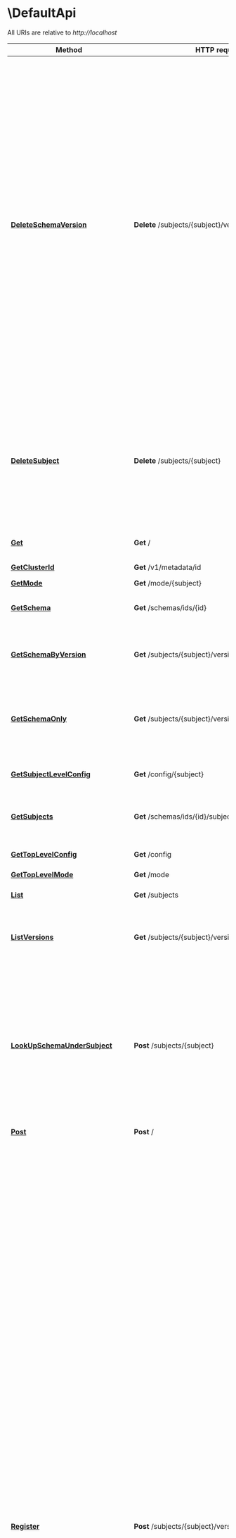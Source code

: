 # \DefaultApi

All URIs are relative to *http://localhost*

Method | HTTP request | Description
------------- | ------------- | -------------
[**DeleteSchemaVersion**](DefaultApi.md#DeleteSchemaVersion) | **Delete** /subjects/{subject}/versions/{version} | Deletes a specific version of the schema registered under this subject. This only deletes the version and the schema ID remains intact making it still possible to decode data using the schema ID. This API is recommended to be used only in development environments or under extreme circumstances where-in, its required to delete a previously registered schema for compatibility purposes or re-register previously registered schema.
[**DeleteSubject**](DefaultApi.md#DeleteSubject) | **Delete** /subjects/{subject} | Deletes the specified subject and its associated compatibility level if registered. It is recommended to use this API only when a topic needs to be recycled or in development environment.
[**Get**](DefaultApi.md#Get) | **Get** / | Schema Registry Root Resource
[**GetClusterId**](DefaultApi.md#GetClusterId) | **Get** /v1/metadata/id | Get the server metadata
[**GetMode**](DefaultApi.md#GetMode) | **Get** /mode/{subject} | 
[**GetSchema**](DefaultApi.md#GetSchema) | **Get** /schemas/ids/{id} | Get the schema string identified by the input ID.
[**GetSchemaByVersion**](DefaultApi.md#GetSchemaByVersion) | **Get** /subjects/{subject}/versions/{version} | Get a specific version of the schema registered under this subject.
[**GetSchemaOnly**](DefaultApi.md#GetSchemaOnly) | **Get** /subjects/{subject}/versions/{version}/schema | Get the avro schema for the specified version of this subject. The unescaped schema only is returned.
[**GetSubjectLevelConfig**](DefaultApi.md#GetSubjectLevelConfig) | **Get** /config/{subject} | Get compatibility level for a subject.
[**GetSubjects**](DefaultApi.md#GetSubjects) | **Get** /schemas/ids/{id}/subjects | Get all the subjects associated with the input ID.
[**GetTopLevelConfig**](DefaultApi.md#GetTopLevelConfig) | **Get** /config | Get global compatibility level.
[**GetTopLevelMode**](DefaultApi.md#GetTopLevelMode) | **Get** /mode | 
[**List**](DefaultApi.md#List) | **Get** /subjects | Get a list of registered subjects.
[**ListVersions**](DefaultApi.md#ListVersions) | **Get** /subjects/{subject}/versions | Get a list of versions registered under the specified subject.
[**LookUpSchemaUnderSubject**](DefaultApi.md#LookUpSchemaUnderSubject) | **Post** /subjects/{subject} | Check if a schema has already been registered under the specified subject. If so, this returns the schema string along with its globally unique identifier, its version under this subject and the subject name.
[**Post**](DefaultApi.md#Post) | **Post** / | 
[**Register**](DefaultApi.md#Register) | **Post** /subjects/{subject}/versions | Register a new schema under the specified subject. If successfully registered, this returns the unique identifier of this schema in the registry. The returned identifier should be used to retrieve this schema from the schemas resource and is different from the schema&#39;s version which is associated with the subject. If the same schema is registered under a different subject, the same identifier will be returned. However, the version of the schema may be different under different subjects. A schema should be compatible with the previously registered schema or schemas (if there are any) as per the configured compatibility level. The configured compatibility level can be obtained by issuing a GET http:get:: /config/(string: subject). If that returns null, then GET http:get:: /config When there are multiple instances of Schema Registry running in the same cluster, the schema registration request will be forwarded to one of the instances designated as the primary. If the primary is not available, the client will get an error code indicating that the forwarding has failed.
[**TestCompatibilityBySubjectName**](DefaultApi.md#TestCompatibilityBySubjectName) | **Post** /compatibility/subjects/{subject}/versions/{version} | Test input schema against a particular version of a subject&#39;s schema for compatibility.
[**UpdateMode**](DefaultApi.md#UpdateMode) | **Put** /mode/{subject} | 
[**UpdateSubjectLevelConfig**](DefaultApi.md#UpdateSubjectLevelConfig) | **Put** /config/{subject} | Update compatibility level for the specified subject.
[**UpdateTopLevelConfig**](DefaultApi.md#UpdateTopLevelConfig) | **Put** /config | Update global compatibility level.
[**UpdateTopLevelMode**](DefaultApi.md#UpdateTopLevelMode) | **Put** /mode | 



## DeleteSchemaVersion

> int32 DeleteSchemaVersion(ctx, subject, version)
Deletes a specific version of the schema registered under this subject. This only deletes the version and the schema ID remains intact making it still possible to decode data using the schema ID. This API is recommended to be used only in development environments or under extreme circumstances where-in, its required to delete a previously registered schema for compatibility purposes or re-register previously registered schema.

### Required Parameters


Name | Type | Description  | Notes
------------- | ------------- | ------------- | -------------
**ctx** | **context.Context** | context for authentication, logging, cancellation, deadlines, tracing, etc.
**subject** | **string**| Name of the Subject | 
**version** | **string**| Version of the schema to be returned. Valid values for versionId are between [1,2^31-1] or the string \&quot;latest\&quot;. \&quot;latest\&quot; returns the last registered schema under the specified subject. Note that there may be a new latest schema that gets registered right after this request is served. | 

### Return type

**int32**

### Authorization

No authorization required

### HTTP request headers

- **Content-Type**: Not defined
- **Accept**: application/vnd.schemaregistry.v1+json, application/vnd.schemaregistry+json; qs=0.9, application/json; qs=0.5

[[Back to top]](#) [[Back to API list]](../README.md#documentation-for-api-endpoints)
[[Back to Model list]](../README.md#documentation-for-models)
[[Back to README]](../README.md)


## DeleteSubject

> []int32 DeleteSubject(ctx, subject)
Deletes the specified subject and its associated compatibility level if registered. It is recommended to use this API only when a topic needs to be recycled or in development environment.

### Required Parameters


Name | Type | Description  | Notes
------------- | ------------- | ------------- | -------------
**ctx** | **context.Context** | context for authentication, logging, cancellation, deadlines, tracing, etc.
**subject** | **string**| the name of the subject | 

### Return type

**[]int32**

### Authorization

No authorization required

### HTTP request headers

- **Content-Type**: Not defined
- **Accept**: application/vnd.schemaregistry.v1+json, application/vnd.schemaregistry+json; qs=0.9, application/json; qs=0.5

[[Back to top]](#) [[Back to API list]](../README.md#documentation-for-api-endpoints)
[[Back to Model list]](../README.md#documentation-for-models)
[[Back to README]](../README.md)


## Get

> map[string]map[string]interface{} Get(ctx, )
Schema Registry Root Resource

The Root resource is a no-op.

### Required Parameters

This endpoint does not need any parameter.

### Return type

[**map[string]map[string]interface{}**](map[string]interface{}.md)

### Authorization

No authorization required

### HTTP request headers

- **Content-Type**: Not defined
- **Accept**: application/vnd.schemaregistry.v1+json, application/vnd.schemaregistry+json; qs=0.9, application/json; qs=0.5

[[Back to top]](#) [[Back to API list]](../README.md#documentation-for-api-endpoints)
[[Back to Model list]](../README.md#documentation-for-models)
[[Back to README]](../README.md)


## GetClusterId

> ServerClusterId GetClusterId(ctx, )
Get the server metadata

### Required Parameters

This endpoint does not need any parameter.

### Return type

[**ServerClusterId**](ServerClusterId.md)

### Authorization

No authorization required

### HTTP request headers

- **Content-Type**: Not defined
- **Accept**: application/vnd.schemaregistry.v1+json, application/vnd.schemaregistry+json; qs=0.9, application/json; qs=0.5

[[Back to top]](#) [[Back to API list]](../README.md#documentation-for-api-endpoints)
[[Back to Model list]](../README.md#documentation-for-models)
[[Back to README]](../README.md)


## GetMode

> ModeGetResponse GetMode(ctx, subject)


### Required Parameters


Name | Type | Description  | Notes
------------- | ------------- | ------------- | -------------
**ctx** | **context.Context** | context for authentication, logging, cancellation, deadlines, tracing, etc.
**subject** | **string**|  | 

### Return type

[**ModeGetResponse**](ModeGetResponse.md)

### Authorization

No authorization required

### HTTP request headers

- **Content-Type**: Not defined
- **Accept**: application/vnd.schemaregistry.v1+json, application/vnd.schemaregistry+json; qs=0.9, application/json; qs=0.5

[[Back to top]](#) [[Back to API list]](../README.md#documentation-for-api-endpoints)
[[Back to Model list]](../README.md#documentation-for-models)
[[Back to README]](../README.md)


## GetSchema

> SchemaString GetSchema(ctx, id, optional)
Get the schema string identified by the input ID.

### Required Parameters


Name | Type | Description  | Notes
------------- | ------------- | ------------- | -------------
**ctx** | **context.Context** | context for authentication, logging, cancellation, deadlines, tracing, etc.
**id** | **int32**| Globally unique identifier of the schema | 
 **optional** | ***GetSchemaOpts** | optional parameters | nil if no parameters

### Optional Parameters

Optional parameters are passed through a pointer to a GetSchemaOpts struct


Name | Type | Description  | Notes
------------- | ------------- | ------------- | -------------

 **fetchMaxId** | **optional.Bool**|  | [default to false]

### Return type

[**SchemaString**](SchemaString.md)

### Authorization

No authorization required

### HTTP request headers

- **Content-Type**: Not defined
- **Accept**: application/vnd.schemaregistry.v1+json, application/vnd.schemaregistry+json; qs=0.9, application/json; qs=0.5

[[Back to top]](#) [[Back to API list]](../README.md#documentation-for-api-endpoints)
[[Back to Model list]](../README.md#documentation-for-models)
[[Back to README]](../README.md)


## GetSchemaByVersion

> Schema GetSchemaByVersion(ctx, subject, version, optional)
Get a specific version of the schema registered under this subject.

### Required Parameters


Name | Type | Description  | Notes
------------- | ------------- | ------------- | -------------
**ctx** | **context.Context** | context for authentication, logging, cancellation, deadlines, tracing, etc.
**subject** | **string**| Name of the Subject | 
**version** | **string**| Version of the schema to be returned. Valid values for versionId are between [1,2^31-1] or the string \&quot;latest\&quot;. \&quot;latest\&quot; returns the last registered schema under the specified subject. Note that there may be a new latest schema that gets registered right after this request is served. | 
 **optional** | ***GetSchemaByVersionOpts** | optional parameters | nil if no parameters

### Optional Parameters

Optional parameters are passed through a pointer to a GetSchemaByVersionOpts struct


Name | Type | Description  | Notes
------------- | ------------- | ------------- | -------------


 **deleted** | **optional.Bool**|  | 

### Return type

[**Schema**](Schema.md)

### Authorization

No authorization required

### HTTP request headers

- **Content-Type**: Not defined
- **Accept**: application/vnd.schemaregistry.v1+json, application/vnd.schemaregistry+json; qs=0.9, application/json; qs=0.5

[[Back to top]](#) [[Back to API list]](../README.md#documentation-for-api-endpoints)
[[Back to Model list]](../README.md#documentation-for-models)
[[Back to README]](../README.md)


## GetSchemaOnly

> string GetSchemaOnly(ctx, subject, version, optional)
Get the avro schema for the specified version of this subject. The unescaped schema only is returned.

### Required Parameters


Name | Type | Description  | Notes
------------- | ------------- | ------------- | -------------
**ctx** | **context.Context** | context for authentication, logging, cancellation, deadlines, tracing, etc.
**subject** | **string**| Name of the Subject | 
**version** | **string**| Version of the schema to be returned. Valid values for versionId are between [1,2^31-1] or the string \&quot;latest\&quot;. \&quot;latest\&quot; returns the last registered schema under the specified subject. Note that there may be a new latest schema that gets registered right after this request is served. | 
 **optional** | ***GetSchemaOnlyOpts** | optional parameters | nil if no parameters

### Optional Parameters

Optional parameters are passed through a pointer to a GetSchemaOnlyOpts struct


Name | Type | Description  | Notes
------------- | ------------- | ------------- | -------------


 **deleted** | **optional.Bool**|  | 

### Return type

**string**

### Authorization

No authorization required

### HTTP request headers

- **Content-Type**: Not defined
- **Accept**: application/vnd.schemaregistry.v1+json, application/vnd.schemaregistry+json; qs=0.9, application/json; qs=0.5

[[Back to top]](#) [[Back to API list]](../README.md#documentation-for-api-endpoints)
[[Back to Model list]](../README.md#documentation-for-models)
[[Back to README]](../README.md)


## GetSubjectLevelConfig

> Config GetSubjectLevelConfig(ctx, subject, optional)
Get compatibility level for a subject.

### Required Parameters


Name | Type | Description  | Notes
------------- | ------------- | ------------- | -------------
**ctx** | **context.Context** | context for authentication, logging, cancellation, deadlines, tracing, etc.
**subject** | **string**|  | 
 **optional** | ***GetSubjectLevelConfigOpts** | optional parameters | nil if no parameters

### Optional Parameters

Optional parameters are passed through a pointer to a GetSubjectLevelConfigOpts struct


Name | Type | Description  | Notes
------------- | ------------- | ------------- | -------------

 **defaultToGlobal** | **optional.Bool**|  | 

### Return type

[**Config**](Config.md)

### Authorization

No authorization required

### HTTP request headers

- **Content-Type**: Not defined
- **Accept**: application/vnd.schemaregistry.v1+json, application/vnd.schemaregistry+json; qs=0.9, application/json; qs=0.5

[[Back to top]](#) [[Back to API list]](../README.md#documentation-for-api-endpoints)
[[Back to Model list]](../README.md#documentation-for-models)
[[Back to README]](../README.md)


## GetSubjects

> []string GetSubjects(ctx, id)
Get all the subjects associated with the input ID.

### Required Parameters


Name | Type | Description  | Notes
------------- | ------------- | ------------- | -------------
**ctx** | **context.Context** | context for authentication, logging, cancellation, deadlines, tracing, etc.
**id** | **int32**| Globally unique identifier of the schema | 

### Return type

**[]string**

### Authorization

No authorization required

### HTTP request headers

- **Content-Type**: Not defined
- **Accept**: application/vnd.schemaregistry.v1+json, application/vnd.schemaregistry+json; qs=0.9, application/json; qs=0.5

[[Back to top]](#) [[Back to API list]](../README.md#documentation-for-api-endpoints)
[[Back to Model list]](../README.md#documentation-for-models)
[[Back to README]](../README.md)


## GetTopLevelConfig

> Config GetTopLevelConfig(ctx, )
Get global compatibility level.

### Required Parameters

This endpoint does not need any parameter.

### Return type

[**Config**](Config.md)

### Authorization

No authorization required

### HTTP request headers

- **Content-Type**: Not defined
- **Accept**: application/vnd.schemaregistry.v1+json, application/vnd.schemaregistry+json; qs=0.9, application/json; qs=0.5

[[Back to top]](#) [[Back to API list]](../README.md#documentation-for-api-endpoints)
[[Back to Model list]](../README.md#documentation-for-models)
[[Back to README]](../README.md)


## GetTopLevelMode

> ModeGetResponse GetTopLevelMode(ctx, )


### Required Parameters

This endpoint does not need any parameter.

### Return type

[**ModeGetResponse**](ModeGetResponse.md)

### Authorization

No authorization required

### HTTP request headers

- **Content-Type**: Not defined
- **Accept**: application/vnd.schemaregistry.v1+json, application/vnd.schemaregistry+json; qs=0.9, application/json; qs=0.5

[[Back to top]](#) [[Back to API list]](../README.md#documentation-for-api-endpoints)
[[Back to Model list]](../README.md#documentation-for-models)
[[Back to README]](../README.md)


## List

> []string List(ctx, )
Get a list of registered subjects.

### Required Parameters

This endpoint does not need any parameter.

### Return type

**[]string**

### Authorization

No authorization required

### HTTP request headers

- **Content-Type**: Not defined
- **Accept**: application/vnd.schemaregistry.v1+json, application/vnd.schemaregistry+json; qs=0.9, application/json; qs=0.5

[[Back to top]](#) [[Back to API list]](../README.md#documentation-for-api-endpoints)
[[Back to Model list]](../README.md#documentation-for-models)
[[Back to README]](../README.md)


## ListVersions

> []int32 ListVersions(ctx, subject)
Get a list of versions registered under the specified subject.

### Required Parameters


Name | Type | Description  | Notes
------------- | ------------- | ------------- | -------------
**ctx** | **context.Context** | context for authentication, logging, cancellation, deadlines, tracing, etc.
**subject** | **string**| Name of the Subject | 

### Return type

**[]int32**

### Authorization

No authorization required

### HTTP request headers

- **Content-Type**: Not defined
- **Accept**: application/vnd.schemaregistry.v1+json, application/vnd.schemaregistry+json; qs=0.9, application/json; qs=0.5

[[Back to top]](#) [[Back to API list]](../README.md#documentation-for-api-endpoints)
[[Back to Model list]](../README.md#documentation-for-models)
[[Back to README]](../README.md)


## LookUpSchemaUnderSubject

> LookUpSchemaUnderSubject(ctx, subject, body, optional)
Check if a schema has already been registered under the specified subject. If so, this returns the schema string along with its globally unique identifier, its version under this subject and the subject name.

### Required Parameters


Name | Type | Description  | Notes
------------- | ------------- | ------------- | -------------
**ctx** | **context.Context** | context for authentication, logging, cancellation, deadlines, tracing, etc.
**subject** | **string**| Subject under which the schema will be registered | 
**body** | [**RegisterSchemaRequest**](RegisterSchemaRequest.md)| Schema | 
 **optional** | ***LookUpSchemaUnderSubjectOpts** | optional parameters | nil if no parameters

### Optional Parameters

Optional parameters are passed through a pointer to a LookUpSchemaUnderSubjectOpts struct


Name | Type | Description  | Notes
------------- | ------------- | ------------- | -------------


 **deleted** | **optional.Bool**|  | 

### Return type

 (empty response body)

### Authorization

No authorization required

### HTTP request headers

- **Content-Type**: application/vnd.schemaregistry.v1+json, application/vnd.schemaregistry+json, application/json, application/octet-stream
- **Accept**: application/vnd.schemaregistry.v1+json, application/vnd.schemaregistry+json; qs=0.9, application/json; qs=0.5

[[Back to top]](#) [[Back to API list]](../README.md#documentation-for-api-endpoints)
[[Back to Model list]](../README.md#documentation-for-models)
[[Back to README]](../README.md)


## Post

> map[string]string Post(ctx, )


### Required Parameters

This endpoint does not need any parameter.

### Return type

**map[string]string**

### Authorization

No authorization required

### HTTP request headers

- **Content-Type**: Not defined
- **Accept**: application/vnd.schemaregistry.v1+json, application/vnd.schemaregistry+json; qs=0.9, application/json; qs=0.5

[[Back to top]](#) [[Back to API list]](../README.md#documentation-for-api-endpoints)
[[Back to Model list]](../README.md#documentation-for-models)
[[Back to README]](../README.md)


## Register

> RegisterSchemaResponse Register(ctx, subject, body)
Register a new schema under the specified subject. If successfully registered, this returns the unique identifier of this schema in the registry. The returned identifier should be used to retrieve this schema from the schemas resource and is different from the schema's version which is associated with the subject. If the same schema is registered under a different subject, the same identifier will be returned. However, the version of the schema may be different under different subjects. A schema should be compatible with the previously registered schema or schemas (if there are any) as per the configured compatibility level. The configured compatibility level can be obtained by issuing a GET http:get:: /config/(string: subject). If that returns null, then GET http:get:: /config When there are multiple instances of Schema Registry running in the same cluster, the schema registration request will be forwarded to one of the instances designated as the primary. If the primary is not available, the client will get an error code indicating that the forwarding has failed.

### Required Parameters


Name | Type | Description  | Notes
------------- | ------------- | ------------- | -------------
**ctx** | **context.Context** | context for authentication, logging, cancellation, deadlines, tracing, etc.
**subject** | **string**| Name of the Subject | 
**body** | [**RegisterSchemaRequest**](RegisterSchemaRequest.md)| Schema | 

### Return type

[**RegisterSchemaResponse**](RegisterSchemaResponse.md)

### Authorization

No authorization required

### HTTP request headers

- **Content-Type**: application/vnd.schemaregistry.v1+json, application/vnd.schemaregistry+json, application/json, application/octet-stream
- **Accept**: application/vnd.schemaregistry.v1+json, application/vnd.schemaregistry+json; qs=0.9, application/json; qs=0.5

[[Back to top]](#) [[Back to API list]](../README.md#documentation-for-api-endpoints)
[[Back to Model list]](../README.md#documentation-for-models)
[[Back to README]](../README.md)


## TestCompatibilityBySubjectName

> CompatibilityCheckResponse TestCompatibilityBySubjectName(ctx, subject, version, body, optional)
Test input schema against a particular version of a subject's schema for compatibility.

the compatibility level applied for the check is the configured compatibility level for the subject (http:get:: /config/(string: subject)). If this subject's compatibility level was never changed, then the global compatibility level applies (http:get:: /config).

### Required Parameters


Name | Type | Description  | Notes
------------- | ------------- | ------------- | -------------
**ctx** | **context.Context** | context for authentication, logging, cancellation, deadlines, tracing, etc.
**subject** | **string**| Subject of the schema version against which compatibility is to be tested | 
**version** | **string**| Version of the subject&#39;s schema against which compatibility is to be tested. Valid values for versionId are between [1,2^31-1] or the string \&quot;latest\&quot;.\&quot;latest\&quot; checks compatibility of the input schema with the last registered schema under the specified subject | 
**body** | [**RegisterSchemaRequest**](RegisterSchemaRequest.md)| Schema | 
 **optional** | ***TestCompatibilityBySubjectNameOpts** | optional parameters | nil if no parameters

### Optional Parameters

Optional parameters are passed through a pointer to a TestCompatibilityBySubjectNameOpts struct


Name | Type | Description  | Notes
------------- | ------------- | ------------- | -------------



 **contentType** | **optional.String**|  | 
 **accept** | **optional.String**|  | 

### Return type

[**CompatibilityCheckResponse**](CompatibilityCheckResponse.md)

### Authorization

No authorization required

### HTTP request headers

- **Content-Type**: application/vnd.schemaregistry.v1+json, application/vnd.schemaregistry+json, application/json, application/octet-stream
- **Accept**: application/vnd.schemaregistry.v1+json, application/vnd.schemaregistry+json; qs=0.9, application/json; qs=0.5

[[Back to top]](#) [[Back to API list]](../README.md#documentation-for-api-endpoints)
[[Back to Model list]](../README.md#documentation-for-models)
[[Back to README]](../README.md)


## UpdateMode

> ModeUpdateRequest UpdateMode(ctx, subject, body)


### Required Parameters


Name | Type | Description  | Notes
------------- | ------------- | ------------- | -------------
**ctx** | **context.Context** | context for authentication, logging, cancellation, deadlines, tracing, etc.
**subject** | **string**|  | 
**body** | [**ModeUpdateRequest**](ModeUpdateRequest.md)| Update Request | 

### Return type

[**ModeUpdateRequest**](ModeUpdateRequest.md)

### Authorization

No authorization required

### HTTP request headers

- **Content-Type**: application/vnd.schemaregistry.v1+json, application/vnd.schemaregistry+json, application/json, application/octet-stream
- **Accept**: application/vnd.schemaregistry.v1+json, application/vnd.schemaregistry+json; qs=0.9, application/json; qs=0.5

[[Back to top]](#) [[Back to API list]](../README.md#documentation-for-api-endpoints)
[[Back to Model list]](../README.md#documentation-for-models)
[[Back to README]](../README.md)


## UpdateSubjectLevelConfig

> ConfigUpdateRequest UpdateSubjectLevelConfig(ctx, subject, body)
Update compatibility level for the specified subject.

### Required Parameters


Name | Type | Description  | Notes
------------- | ------------- | ------------- | -------------
**ctx** | **context.Context** | context for authentication, logging, cancellation, deadlines, tracing, etc.
**subject** | **string**| Name of the Subject | 
**body** | [**ConfigUpdateRequest**](ConfigUpdateRequest.md)| Config Update Request | 

### Return type

[**ConfigUpdateRequest**](ConfigUpdateRequest.md)

### Authorization

No authorization required

### HTTP request headers

- **Content-Type**: application/vnd.schemaregistry.v1+json, application/vnd.schemaregistry+json, application/json, application/octet-stream
- **Accept**: application/vnd.schemaregistry.v1+json, application/vnd.schemaregistry+json; qs=0.9, application/json; qs=0.5

[[Back to top]](#) [[Back to API list]](../README.md#documentation-for-api-endpoints)
[[Back to Model list]](../README.md#documentation-for-models)
[[Back to README]](../README.md)


## UpdateTopLevelConfig

> ConfigUpdateRequest UpdateTopLevelConfig(ctx, body)
Update global compatibility level.

### Required Parameters


Name | Type | Description  | Notes
------------- | ------------- | ------------- | -------------
**ctx** | **context.Context** | context for authentication, logging, cancellation, deadlines, tracing, etc.
**body** | [**ConfigUpdateRequest**](ConfigUpdateRequest.md)| Config Update Request | 

### Return type

[**ConfigUpdateRequest**](ConfigUpdateRequest.md)

### Authorization

No authorization required

### HTTP request headers

- **Content-Type**: application/vnd.schemaregistry.v1+json, application/vnd.schemaregistry+json, application/json, application/octet-stream
- **Accept**: application/vnd.schemaregistry.v1+json, application/vnd.schemaregistry+json; qs=0.9, application/json; qs=0.5

[[Back to top]](#) [[Back to API list]](../README.md#documentation-for-api-endpoints)
[[Back to Model list]](../README.md#documentation-for-models)
[[Back to README]](../README.md)


## UpdateTopLevelMode

> ModeUpdateRequest UpdateTopLevelMode(ctx, body)


### Required Parameters


Name | Type | Description  | Notes
------------- | ------------- | ------------- | -------------
**ctx** | **context.Context** | context for authentication, logging, cancellation, deadlines, tracing, etc.
**body** | [**ModeUpdateRequest**](ModeUpdateRequest.md)| Update Request | 

### Return type

[**ModeUpdateRequest**](ModeUpdateRequest.md)

### Authorization

No authorization required

### HTTP request headers

- **Content-Type**: application/vnd.schemaregistry.v1+json, application/vnd.schemaregistry+json, application/json, application/octet-stream
- **Accept**: application/vnd.schemaregistry.v1+json, application/vnd.schemaregistry+json; qs=0.9, application/json; qs=0.5

[[Back to top]](#) [[Back to API list]](../README.md#documentation-for-api-endpoints)
[[Back to Model list]](../README.md#documentation-for-models)
[[Back to README]](../README.md)


